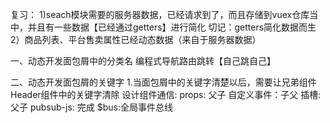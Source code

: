 复习：
1)seach模块需要的服务器数据，已经请求到了，而且存储到vuex仓库当中，并且有一些数据【已经通过getters】进行简化
切记：getters简化数据而生
2）商品列表、平台售卖属性已经动态数据（来自于服务器数据）


一、动态开发面包屑中的分类名
编程式导航路由跳转【自己跳自己】

二、动态开发面包屑的关键字
1.当面包屑中的关键字清楚以后，需要让兄弟组件Header组件中的关键字清除
设计组件通信:
props:  父子
自定义事件：子父
插槽: 父子
pubsub-js: 完成
$bus:全局事件总线
